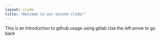 ```yaml
---
layout: slide
title: "Welcome to our second slide!"
---
```


This is an Introduction to github usage using gitlab
Use the left arrow to go back
